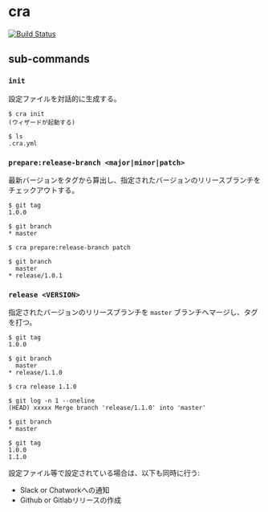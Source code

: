 # cra
[![Build Status](https://travis-ci.org/howyi/cra.svg?branch=master)](https://travis-ci.org/howyi/cra)

## sub-commands

### `init`

設定ファイルを対話的に生成する。

```console
$ cra init
(ウィザードが起動する)

$ ls
.cra.yml
```

### `prepare:release-branch <major|minor|patch>`

最新バージョンをタグから算出し、指定されたバージョンのリリースブランチをチェックアウトする。

```console
$ git tag
1.0.0

$ git branch
* master

$ cra prepare:release-branch patch

$ git branch
  master
* release/1.0.1
```

### `release <VERSION>`

指定されたバージョンのリリースブランチを `master` ブランチへマージし、タグを打つ。

```console
$ git tag
1.0.0

$ git branch
  master
* release/1.1.0

$ cra release 1.1.0

$ git log -n 1 --oneline
(HEAD) xxxxx Merge branch 'release/1.1.0' into 'master'

$ git branch
* master

$ git tag
1.0.0
1.1.0
```

設定ファイル等で設定されている場合は、以下も同時に行う:

* Slack or Chatworkへの通知
* Github or Gitlabリリースの作成
